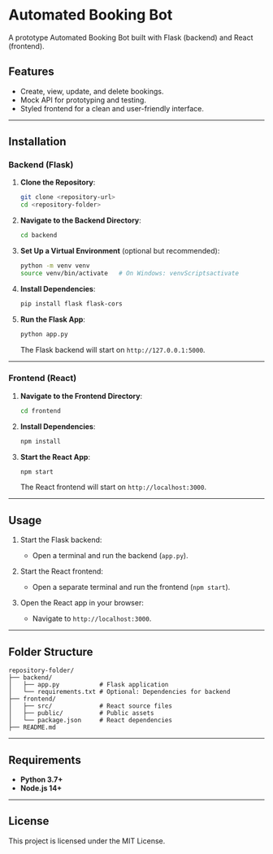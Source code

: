 # Automated Booking Bot

A prototype Automated Booking Bot built with Flask (backend) and React (frontend).

## Features

- Create, view, update, and delete bookings.  
- Mock API for prototyping and testing.  
- Styled frontend for a clean and user-friendly interface.  

---

## Installation

### Backend (Flask)

1. **Clone the Repository**:  
   ```bash
   git clone <repository-url>
   cd <repository-folder>
   ```

2. **Navigate to the Backend Directory**:  
   ```bash
   cd backend
   ```

3. **Set Up a Virtual Environment** (optional but recommended):  
   ```bash
   python -m venv venv
   source venv/bin/activate   # On Windows: venvScriptsactivate
   ```

4. **Install Dependencies**:  
   ```bash
   pip install flask flask-cors
   ```

5. **Run the Flask App**:  
   ```bash
   python app.py
   ```

   The Flask backend will start on `http://127.0.0.1:5000`.

---

### Frontend (React)

1. **Navigate to the Frontend Directory**:  
   ```bash
   cd frontend
   ```

2. **Install Dependencies**:  
   ```bash
   npm install
   ```

3. **Start the React App**:  
   ```bash
   npm start
   ```

   The React frontend will start on `http://localhost:3000`.

---

## Usage

1. Start the Flask backend:  
   - Open a terminal and run the backend (`app.py`).

2. Start the React frontend:  
   - Open a separate terminal and run the frontend (`npm start`).

3. Open the React app in your browser:  
   - Navigate to `http://localhost:3000`.

---

## Folder Structure

```
repository-folder/
├── backend/
│   ├── app.py           # Flask application
│   └── requirements.txt # Optional: Dependencies for backend
├── frontend/
│   ├── src/             # React source files
│   ├── public/          # Public assets
│   └── package.json     # React dependencies
├── README.md
```

---

## Requirements

- **Python 3.7+**  
- **Node.js 14+**

---

## License

This project is licensed under the MIT License.
